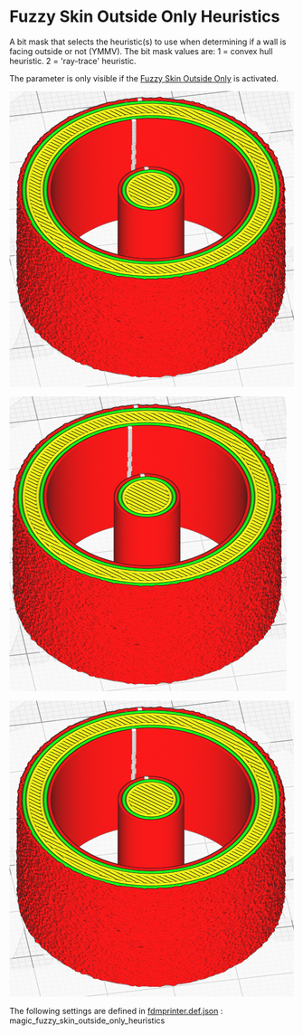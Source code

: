 # Fuzzy Skin Outside Only Heuristics

A bit mask that selects the heuristic(s) to use when determining if a wall is facing outside or not (YMMV). The bit mask values are: 1 = convex hull heuristic. 2 = 'ray-trace' heuristic.

The parameter is only visible if the [Fuzzy Skin Outside Only](../experimental/magic_fuzzy_skin_outside_only.md) is activated.

![Fuzzy Skin Outside Only Heuristics = 0](../images-mb/magic_fuzzy_skin_outside_only_heuristics_2.png)

![Fuzzy Skin Outside Only Heuristics = 1](../images-mb/magic_fuzzy_skin_outside_only_heuristics_1.png)

![Fuzzy Skin Outside Only Heuristics = 2](../images-mb/magic_fuzzy_skin_outside_only_heuristics_2.png)


The following settings are defined in [fdmprinter.def.json](https://github.com/smartavionics/Cura/blob/mb-master/resources/definitions/fdmprinter.def.json) : magic_fuzzy_skin_outside_only_heuristics
